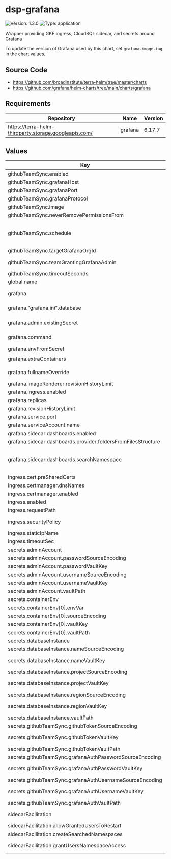 # dsp-grafana

![Version: 1.3.0](https://img.shields.io/badge/Version-1.3.0-informational?style=flat-square) ![Type: application](https://img.shields.io/badge/Type-application-informational?style=flat-square)

Wrapper providing GKE ingress, CloudSQL sidecar, and secrets around Grafana

To update the version of Grafana used by this chart, set `grafana.image.tag` in the chart values.

## Source Code

* <https://github.com/broadinstitute/terra-helm/tree/master/charts>
* <https://github.com/grafana/helm-charts/tree/main/charts/grafana>

## Requirements

| Repository | Name | Version |
|------------|------|---------|
| https://terra-helm-thirdparty.storage.googleapis.com/ | grafana | 6.17.7 |

## Values

| Key | Type | Default | Description |
|-----|------|---------|-------------|
| githubTeamSync.enabled | bool | `false` | If broadinstitute/grafana-github-team-sync should be run as a cronjob |
| githubTeamSync.grafanaHost | string | `"dsp-grafana.grafana"` | FQDN of the Grafana to target |
| githubTeamSync.grafanaPort | int | `80` | Optional port to use to communicate with grafanaHost |
| githubTeamSync.grafanaProtocol | string | `"http"` | Protocol to use to communicate with grafanaHost |
| githubTeamSync.image | string | `"us-central1-docker.pkg.dev/dsp-artifact-registry/grafana-github-team-sync/grafana-github-team-sync:edge"` | Image to use for the cronjob, pulled each time |
| githubTeamSync.neverRemovePermissionsFrom | string | `"admin"` | Comma separated list of exact usernames to never remove permissions from |
| githubTeamSync.schedule | string | `"0 14 * * *"` | The schedule to run the job on (14:00 UTC == 2:00PM UTC == 9:00AM ET, after BITS GitHub sync from 6-9am) https://broadinstitute.slack.com/archives/C4P1S6KB8/p1628173022001400?thread_ts=1628172949.001300&cid=C4P1S6KB8 |
| githubTeamSync.targetGrafanaOrgId | int | `1` | The numeric ID of the Grafana org to target |
| githubTeamSync.teamGrantingGrafanaAdmin | string | `nil` | A specific team to also be granted admin, like `broadinstitute/dsp-devops. Can be set to empty to have none. |
| githubTeamSync.timeoutSeconds | int | `900` | Timeout for the cronjob |
| global.name | string | `"grafana"` | A name for the deployment that will be substituted into resource definitions |
| grafana | object | Baseline settings for subchart | Settings for Grafana subchart, use grafana.image.tag to override the subchart's default Grafana version |
| grafana."grafana.ini".database | object | `{"host":"localhost:5432","ssl_mode":"disable","type":"postgres"}` | Leave most config to the env but do set fields relating to the CloudSQL requirements |
| grafana.admin.existingSecret | string | `"grafana-admin-account"` | Derive the admin account credentials from a secret (created by secrets.AdminAccount) |
| grafana.command | list | `["/bin/sh","-c","sleep 5; /run.sh"]` | Make Grafana briefly sleep before starting to let the CloudSQL proxy come online |
| grafana.envFromSecret | string | `"{{ .Values.global.name }}-container-env"` | Reference the wrapper's secret to add to the grafana environment |
| grafana.extraContainers | string | `"- name: cloudsql-proxy\n  image: gcr.io/cloudsql-docker/gce-proxy:1.27.0\n  envFrom:\n    - secretRef:\n        name: {{ .Values.global.name }}-sqlproxy-env\n  command: \n    - \"/cloud_sql_proxy\"\n    - \"-instances=$(SQL_INSTANCE_PROJECT):$(SQL_INSTANCE_REGION):$(SQL_INSTANCE_NAME)=tcp:5432\""` | Include the cloud SQL proxy as a sidecar |
| grafana.fullnameOverride | string | `"dsp-grafana"` | Override the name used for the deployment and other resources (it gets interpolated to this otherwise but we want to reference it) |
| grafana.imageRenderer.revisionHistoryLimit | int | `0` | Replicaset revisions not saved since we'd rollback via gitops or argo |
| grafana.ingress.enabled | bool | `false` | DISABLE grafana's built-in ingress |
| grafana.replicas | int | `3` | Bump the default replicas since the wrapper's database persistence allows it |
| grafana.revisionHistoryLimit | int | `0` | Replicaset revisions not saved since we'd rollback via gitops or argo |
| grafana.service.port | int | `80` | Port to run the (non-HTTPS) service over |
| grafana.serviceAccount.name | string | `"grafana-sa"` | Set the SA name specifically so cronjobs can use it |
| grafana.sidecar.dashboards.enabled | bool | `false` | Dashboards from configmaps disabled by default |
| grafana.sidecar.dashboards.provider.foldersFromFilesStructure | bool | `true` | Respect filesystem structure derived from the configmap annotations |
| grafana.sidecar.dashboards.searchNamespace | list | `nil` | Namespaces to look for configmaps in; if empty, use the release namespace Note: 'all' is theoretically supported here but not by `.Values.sidecarFacilitation` Note: empty causes `.Values.sidecarFacilitation` to have no effect |
| ingress.cert.preSharedCerts | list | `[]` | Previously provisioned certs to use on the LB |
| ingress.certmanager.dnsNames | list | `[]` | FQDNs to allocate cert for |
| ingress.certmanager.enabled | bool | `true` | If CertManager should be used to dynamically provision an LB cert |
| ingress.enabled | bool | `true` | ENABLE this wrapper's simpler ingress config |
| ingress.requestPath | string | `"/api/health"` | Path to use for LB health checks |
| ingress.securityPolicy | string | `nil` | Optionally, the name of a cloud armor security policy to apply to the ingress backend |
| ingress.staticIpName | string | `nil` | Name of static IP previously allocated in the project |
| ingress.timeoutSec | int | `120` | Seconds before LB health check will time out |
| secrets.adminAccount | object | `{"passwordSourceEncoding":"text","passwordVaultKey":null,"usernameSourceEncoding":"text","usernameVaultKey":null,"vaultPath":null}` | A secret Grafana can use for its default Admin account |
| secrets.adminAccount.passwordSourceEncoding | string | `"text"` | (string) Encoding of the secret value in vault (either `text` or `base64`) |
| secrets.adminAccount.passwordVaultKey | string | `nil` | Key within the desired Vault secret to the desired individual secret value to use |
| secrets.adminAccount.usernameSourceEncoding | string | `"text"` | (string) Encoding of the secret value in vault (either `text` or `base64`) |
| secrets.adminAccount.usernameVaultKey | string | `nil` | Key within the desired Vault secret to the desired individual secret value to use |
| secrets.adminAccount.vaultPath | string | `nil` | Path within Vault to the desired Vault secret |
| secrets.containerEnv | list | `[{"envVar":null,"sourceEncoding":"text","vaultKey":null,"vaultPath":null}]` | (list) Secrets to be placed into environment variables in the grafana container |
| secrets.containerEnv[0].envVar | string | `nil` | Name of the environment variable to create |
| secrets.containerEnv[0].sourceEncoding | string | `"text"` | (string) Encoding of the secret value in vault (either `text` or `base64`) |
| secrets.containerEnv[0].vaultKey | string | `nil` | Key within the desired Vault secret to the desired individual secret value to use |
| secrets.containerEnv[0].vaultPath | string | `nil` | Path within Vault to the desired Vault secret |
| secrets.databaseInstance | object | `{"nameSourceEncoding":"text","nameVaultKey":"name","projectSourceEncoding":"text","projectVaultKey":"project","regionSourceEncoding":"text","regionVaultKey":"region","vaultPath":null}` | A secret containing database cert files to use for Grafana's persistence |
| secrets.databaseInstance.nameSourceEncoding | string | `"text"` | (string) Encoding of the secret value in vault (either `text` or `base64`) |
| secrets.databaseInstance.nameVaultKey | string | `"name"` | (string) Key within the desired Vault secret to the desired individual secret value to use |
| secrets.databaseInstance.projectSourceEncoding | string | `"text"` | (string) Encoding of the secret value in vault (either `text` or `base64`) |
| secrets.databaseInstance.projectVaultKey | string | `"project"` | (string) Key within the desired Vault secret to the desired individual secret value to use |
| secrets.databaseInstance.regionSourceEncoding | string | `"text"` | (string) Encoding of the secret value in vault (either `text` or `base64`) |
| secrets.databaseInstance.regionVaultKey | string | `"region"` | (string) Key within the desired Vault secret to the desired individual secret value to use |
| secrets.databaseInstance.vaultPath | string | `nil` | Path within Vault to the desired Vault secret |
| secrets.githubTeamSync.githubTokenSourceEncoding | string | `"text"` | (string) Encoding of the secret value in vault (either `text` or `base64`) |
| secrets.githubTeamSync.githubTokenVaultKey | string | `"token"` | (string) Key within the desired Vault secret to the desired individual secret value to use |
| secrets.githubTeamSync.githubTokenVaultPath | string | `nil` | Path within Vault to the desired Vault secret |
| secrets.githubTeamSync.grafanaAuthPasswordSourceEncoding | string | `"text"` | (string) Encoding of the secret value in vault (either `text` or `base64`) |
| secrets.githubTeamSync.grafanaAuthPasswordVaultKey | string | `"password"` | (string) Key within the desired Vault secret to the desired individual secret value to use |
| secrets.githubTeamSync.grafanaAuthUsernameSourceEncoding | string | `"text"` | (string) Encoding of the secret value in vault (either `text` or `base64`) |
| secrets.githubTeamSync.grafanaAuthUsernameVaultKey | string | `"username"` | (string) Key within the desired Vault secret to the desired individual secret value to use |
| secrets.githubTeamSync.grafanaAuthVaultPath | string | `nil` | Path within Vault to the desired Vault secret |
| sidecarFacilitation | object | `{"allowGrantedUsersToRestart":true,"createSearchedNamespaces":false,"grantUsersNamespaceAccess":[]}` | Options supporting the use of the Grafana sidecar for importing JSON from K8s if the sidecar targets non-release namespaces |
| sidecarFacilitation.allowGrantedUsersToRestart | bool | `true` | Allow any users with namespace access to also rollout a grafana restart |
| sidecarFacilitation.createSearchedNamespaces | bool | `false` | If this chart should create namespaces the sidecar intends to search |
| sidecarFacilitation.grantUsersNamespaceAccess | list | `[]` | A list of users (can be GCP SA emails) to grant narrow access to the namespaces |


